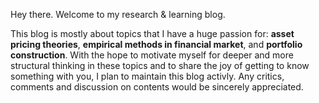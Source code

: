Hey there. Welcome to my research & learning blog.

This blog is mostly about topics that I have a huge passion for: **asset pricing theories**, **empirical methods in financial market**, and **portfolio construction**. With the hope to motivate myself for deeper and more structural thinking in these topics and to share the joy of getting to know something with you, I plan to maintain this blog activly. Any critics, comments and discussion on contents would be sincerely appreciated. 
